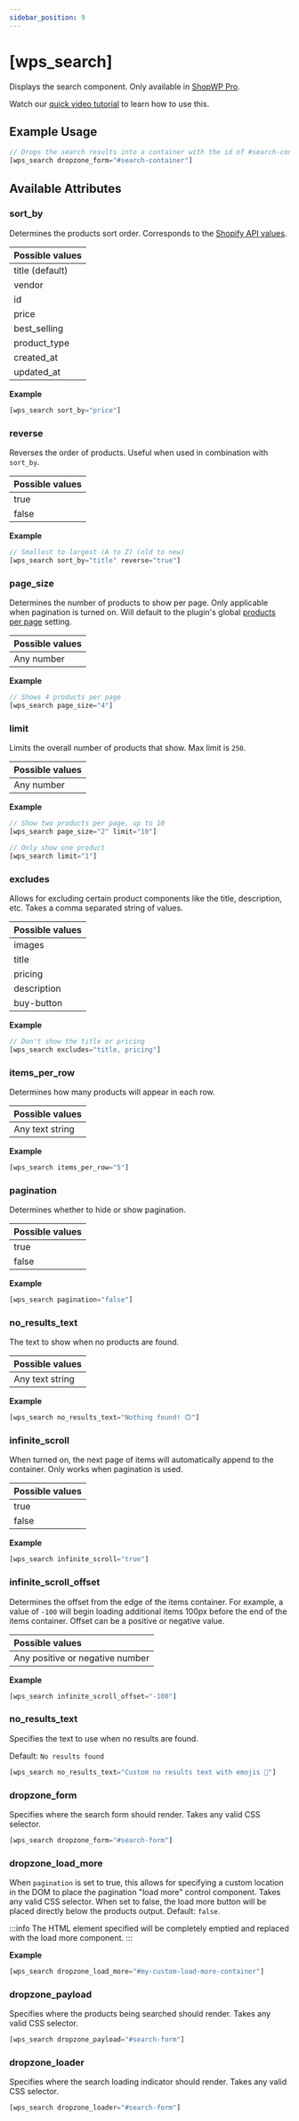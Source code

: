 ```yaml
---
sidebar_position: 9
---
```


# [wps_search]

Displays the search component. Only available in [ShopWP Pro](https://wpshop.io/purchase?utm_medium=docs&utm_source=features&utm_campaign=upgrade).

Watch our [quick video tutorial](https://www.youtube.com/watch?v=lYm6G35e8sI) to learn how to use this.

## Example Usage

```js
// Drops the search results into a container with the id of #search-container
[wps_search dropzone_form="#search-container"]
```

## Available Attributes

### sort_by

Determines the products sort order. Corresponds to the [Shopify API values](https://help.shopify.com/en/api/custom-storefronts/storefront-api/reference/enum/productsortkeys).

| Possible values |
| :-------------- |
| title (default) |
| vendor          |
| id              |
| price           |
| best_selling    |
| product_type    |
| created_at      |
| updated_at      |

**Example**

```js
[wps_search sort_by="price"]
```

### reverse

Reverses the order of products. Useful when used in combination with `sort_by`.

| Possible values |
| :-------------- |
| true            |
| false           |

**Example**

```js
// Smallest to largest (A to Z) (old to new)
[wps_search sort_by="title" reverse="true"]
```

### page_size

Determines the number of products to show per page. Only applicable when pagination is turned on. Will default to the plugin's global [products per page](/shortcodes/getting-started/settings) setting.

| Possible values |
| :-------------- |
| Any number      |

**Example**

```js
// Shows 4 products per page
[wps_search page_size="4"]
```

### limit

Limits the overall number of products that show. Max limit is `250`.

| Possible values |
| :-------------- |
| Any number      |

**Example**

```js
// Show two products per page, up to 10
[wps_search page_size="2" limit="10"]

// Only show one product
[wps_search limit="1"]
```

### excludes

Allows for excluding certain product components like the title, description, etc. Takes a comma separated string of values.

| Possible values |
| :-------------- |
| images          |
| title           |
| pricing         |
| description     |
| buy-button      |

**Example**

```js
// Don't show the title or pricing
[wps_search excludes="title, pricing"]
```

### items_per_row

Determines how many products will appear in each row.

| Possible values |
| :-------------- |
| Any text string |

**Example**

```js
[wps_search items_per_row="5"]
```

### pagination

Determines whether to hide or show pagination.

| Possible values |
| :-------------- |
| true            |
| false           |

**Example**

```js
[wps_search pagination="false"]
```

### no_results_text

The text to show when no products are found.

| Possible values |
| :-------------- |
| Any text string |

**Example**

```js
[wps_search no_results_text="Nothing found! 🙃"]
```

### infinite_scroll

When turned on, the next page of items will automatically append to the container. Only works when pagination is used.

| Possible values |
| :-------------- |
| true            |
| false           |

**Example**

```js
[wps_search infinite_scroll="true"]
```

### infinite_scroll_offset

Determines the offset from the edge of the items container. For example, a value of `-100` will begin loading additional items 100px before the end of the items container. Offset can be a positive or negative value.

| Possible values                 |
| :------------------------------ |
| Any positive or negative number |

**Example**

```js
[wps_search infinite_scroll_offset="-100"]
```

### no_results_text

Specifies the text to use when no results are found.

Default: `No results found`

```js
[wps_search no_results_text="Custom no results text with emojis 🚨"]
```

### dropzone_form

Specifies where the search form should render. Takes any valid CSS selector.

```js
[wps_search dropzone_form="#search-form"]
```

### dropzone_load_more

When `pagination` is set to true, this allows for specifying a custom location in the DOM to place the pagination "load more" control component. Takes any valid CSS selector. When set to false, the load more button will be placed directly below the products output. Default: `false`.

:::info
The HTML element specified will be completely emptied and replaced with the load more component.
:::

**Example**

```js
[wps_search dropzone_load_more="#my-custom-load-more-container"]
```

### dropzone_payload

Specifies where the products being searched should render. Takes any valid CSS selector.

```js
[wps_search dropzone_payload="#search-form"]
```

### dropzone_loader

Specifies where the search loading indicator should render. Takes any valid CSS selector.

```js
[wps_search dropzone_loader="#search-form"]
```
